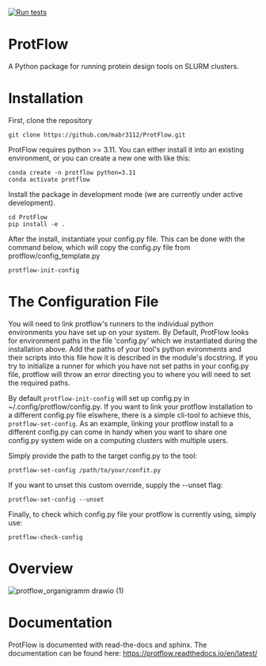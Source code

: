 [![Run tests](https://github.com/mabr3112/ProtFlow/actions/workflows/pytest.yaml/badge.svg?branch=master)](https://github.com/mabr3112/ProtFlow/actions/workflows/pytest.yaml)

# ProtFlow
A Python package for running protein design tools on SLURM clusters.

# Installation
First, clone the repository

```
git clone https://github.com/mabr3112/ProtFlow.git
```

ProtFlow requires python >= 3.11. You can either install it into an existing environment, or you can create a new one with like this:

```
conda create -n protflow python=3.11
conda activate protflow
```

Install the package in development mode (we are currently under active development).

```
cd ProtFlow
pip install -e .
```

After the install, instantiate your config.py file. This can be done with the command below, which will copy the config.py file from protflow/config_template.py

```
protflow-init-config
```

# The Configuration File
You will need to link protflow's runners to the individual python environments you have set up on your system.
By Default, ProtFlow looks for environment paths in the file 'config.py' which we instantiated during the installation above.
Add the paths of your tool's python evironments and their scripts into this file how it is described in the module's docstring.
If you try to initialize a runner for which you have not set paths in your config.py file, protflow will throw an error directing you to where you will need to set the required paths.

By default ``protflow-init-config`` will set up config.py in ~/.config/protflow/config.py.
If you want to link your protflow installation to a different config.py file elswhere, there is a simple cli-tool to achieve this, ``protflow-set-config``.
As an example, linking your protflow install to a different config.py can come in handy when you want to share one config.py system wide on a computing clusters with multiple users.

Simply provide the path to the target config.py to the tool:
```
protflow-set-config /path/to/your/confit.py
```

If you want to unset this custom override, supply the --unset flag:
```
protflow-set-config --unset
```

Finally, to check which config.py file your protflow is currently using, simply use:
```
protflow-check-config
```


# Overview
![protflow_organigramm drawio (1)](https://github.com/TecnomaLaser/ProtFlow/assets/45593003/3842712a-2399-4e3c-9c90-1525ad6b6690)

# Documentation
ProtFlow is documented with read-the-docs and sphinx. The documentation can be found here:
https://protflow.readthedocs.io/en/latest/
